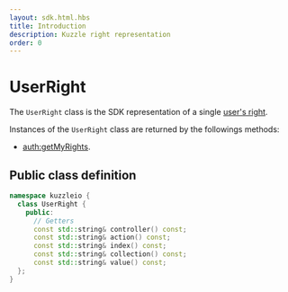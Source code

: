 ```yaml
---
layout: sdk.html.hbs
title: Introduction
description: Kuzzle right representation
order: 0
---
```


# UserRight

The `UserRight` class is the SDK representation of a single [user's right](/core/1/guide/guides/essentials/user-authentication/#creating-users-default).

Instances of the `UserRight` class are returned by the followings methods:

- [auth:getMyRights](/sdk/cpp/1/auth/get-my-rights).

## Public class definition

```cpp
namespace kuzzleio {
  class UserRight {
    public:
      // Getters
      const std::string& controller() const;
      const std::string& action() const;
      const std::string& index() const;
      const std::string& collection() const;
      const std::string& value() const;
  };
}
```
